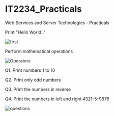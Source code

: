 # IT2234_Practicals
Web Services and Server Technologies - Practicals

Print "Hello World!."

![first](https://github.com/user-attachments/assets/e9611012-d76a-4dd9-b268-b3cf819356e4)

Perform mathematical operations

![Operators](https://github.com/user-attachments/assets/7821c7f4-0aa3-4fbd-8d82-6037c406a17f)

Q1. Print numbers 1 to 10

Q2. Print only odd numbers

Q3. Print the numbers in reverse

Q4. Print the numbers in left and right 4321-5-9876

![questions](https://github.com/user-attachments/assets/a52dd032-41c7-46fd-8a1f-7040aff7311f)
